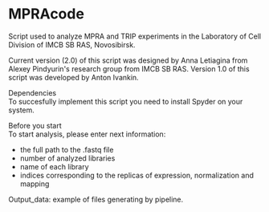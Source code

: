 # MPRAcode
Script used to analyze MPRA and TRIP experiments in the Laboratory of Cell Division of IMCB SB RAS, Novosibirsk.

Current version (2.0) of this script was designed by Anna Letiagina from Alexey Pindyurin's research group from IMCB SB RAS. 
Version 1.0 of this script was developed by Anton Ivankin.

Dependencies  
To succesfully implement this script you need to install Spyder on your system.

Before you start  
To start analysis, please enter next information:
- the full path to the .fastq file
- number of analyzed libraries
- name of each library
- indices corresponding to the replicas of expression, normalization and mapping
  
Output_data: example of files generating by pipeline.




